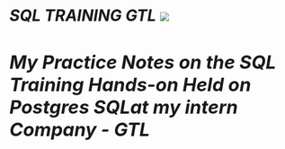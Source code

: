 <h1><B><I> SQL TRAINING GTL

<img src="https://leverageedu.com/blog/wp-content/uploads/2020/07/Uses-of-SQL.png">



<h3><B><I> My Practice Notes on the SQL Training Hands-on Held on Postgres SQLat my intern Company - GTL
